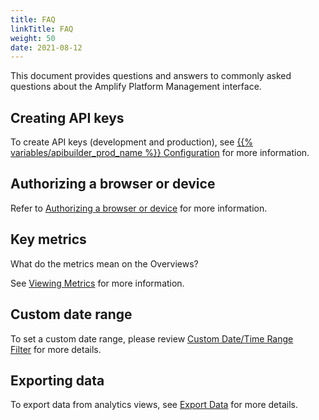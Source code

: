 ```yaml
---
title: FAQ
linkTitle: FAQ
weight: 50
date: 2021-08-12
---
```


This document provides questions and answers to commonly asked questions about the Amplify Platform Management interface.

## Creating API keys

To create API keys (development and production), see [{{% variables/apibuilder_prod_name %}} Configuration](https://docs.axway.com/bundle/api-builder/page/docs/developer_guide/project/configuration/index.html) for more information.

## Authorizing a browser or device

Refer to [Authorizing a browser or device](/docs/getting_started_with_amplify_platform_management/) for more information.

## Key metrics

What do the metrics mean on the Overviews?

See [Viewing Metrics](/docs/management_guide/managing_applications/viewing_metrics/) for more information.

## Custom date range

To set a custom date range, please review [Custom Date/Time Range Filter](/docs/management_guide/managing_applications/viewing_analytics/) for more details.

## Exporting data

To export data from analytics views, see [Export Data](/docs/management_guide/managing_applications/viewing_analytics/) for more details.